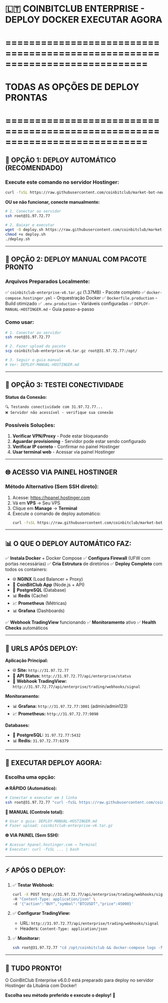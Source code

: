 # 🇱🇹 COINBITCLUB ENTERPRISE - DEPLOY DOCKER EXECUTAR AGORA
# ============================================================================
# TODAS AS OPÇÕES DE DEPLOY PRONTAS
# ============================================================================

## 🎯 **OPÇÃO 1: DEPLOY AUTOMÁTICO (RECOMENDADO)**

### **Execute este comando no servidor Hostinger:**
```bash
curl -fsSL https://raw.githubusercontent.com/coinbitclub/market-bot-newdeploy/main/deploy-remote.sh | bash
```

**OU se não funcionar, conecte manualmente:**
```bash
# 1. Conectar ao servidor
ssh root@31.97.72.77

# 2. Baixar e executar
wget -O deploy.sh https://raw.githubusercontent.com/coinbitclub/market-bot-newdeploy/main/deploy-remote.sh
chmod +x deploy.sh
./deploy.sh
```

---

## 🎯 **OPÇÃO 2: DEPLOY MANUAL COM PACOTE PRONTO**

### **Arquivos Preparados Localmente:**
✅ `coinbitclub-enterprise-v6.tar.gz` (1.37MB) - Pacote completo
✅ `docker-compose.hostinger.yml` - Orquestração Docker
✅ `Dockerfile.production` - Build otimizado
✅ `.env.production` - Variáveis configuradas
✅ `DEPLOY-MANUAL-HOSTINGER.md` - Guia passo-a-passo

### **Como usar:**
```bash
# 1. Conectar ao servidor
ssh root@31.97.72.77

# 2. Fazer upload do pacote
scp coinbitclub-enterprise-v6.tar.gz root@31.97.72.77:/opt/

# 3. Seguir o guia manual
# Ver: DEPLOY-MANUAL-HOSTINGER.md
```

---

## 🎯 **OPÇÃO 3: TESTEI CONECTIVIDADE**

**Status da Conexão:**
```
🔍 Testando conectividade com 31.97.72.77...
❌ Servidor não acessível - verifique sua conexão
```

### **Possíveis Soluções:**
1. **Verificar VPN/Proxy** - Pode estar bloqueando
2. **Aguardar provisioning** - Servidor pode estar sendo configurado
3. **Verificar IP correto** - Confirmar no painel Hostinger
4. **Usar terminal web** - Acessar via painel Hostinger

---

## 🌐 **ACESSO VIA PAINEL HOSTINGER**

### **Método Alternativo (Sem SSH direto):**
1. Acesse: https://hpanel.hostinger.com
2. Vá em **VPS** → Seu VPS
3. Clique em **Manage** → **Terminal**
4. Execute o comando de deploy automático:
   ```bash
   curl -fsSL https://raw.githubusercontent.com/coinbitclub/market-bot-newdeploy/main/deploy-remote.sh | bash
   ```

---

## 📊 **O QUE O DEPLOY AUTOMÁTICO FAZ:**

✅ **Instala Docker** + Docker Compose
✅ **Configura Firewall** (UFW com portas necessárias)
✅ **Cria Estrutura** de diretórios
✅ **Deploy Completo** com todos os containers:
   - 🌐 **NGINX** (Load Balancer + Proxy)
   - 📱 **CoinBitClub App** (Node.js + API)
   - 🐘 **PostgreSQL** (Database)
   - 📊 **Redis** (Cache)
   - 📈 **Prometheus** (Métricas)
   - 📊 **Grafana** (Dashboards)

✅ **Webhook TradingView** funcionando
✅ **Monitoramento** ativo
✅ **Health Checks** automáticos

---

## 🎯 **URLS APÓS DEPLOY:**

**Aplicação Principal:**
- 🌐 **Site:** `http://31.97.72.77`
- 📡 **API Status:** `http://31.97.72.77/api/enterprise/status`
- 🎯 **Webhook TradingView:** `http://31.97.72.77/api/enterprise/trading/webhooks/signal`

**Monitoramento:**
- 📊 **Grafana:** `http://31.97.72.77:3001` (admin/admin123)
- 📈 **Prometheus:** `http://31.97.72.77:9090`

**Databases:**
- 🐘 **PostgreSQL:** `31.97.72.77:5432`
- 📊 **Redis:** `31.97.72.77:6379`

---

## 🚀 **EXECUTAR DEPLOY AGORA:**

### **Escolha uma opção:**

**🔥 RÁPIDO (Automático):**
```bash
# Conectar e executar em 1 linha
ssh root@31.97.72.77 "curl -fsSL https://raw.githubusercontent.com/coinbitclub/market-bot-newdeploy/main/deploy-remote.sh | bash"
```

**🔧 MANUAL (Controle total):**
```bash
# Usar o guia: DEPLOY-MANUAL-HOSTINGER.md
# Fazer upload: coinbitclub-enterprise-v6.tar.gz
```

**🌐 VIA PAINEL (Sem SSH):**
```bash
# Acessar hpanel.hostinger.com → Terminal
# Executar: curl -fsSL ... | bash
```

---

## ⚡ **APÓS O DEPLOY:**

1. ✅ **Testar Webhook:**
   ```bash
   curl -X POST http://31.97.72.77/api/enterprise/trading/webhooks/signal \
   -H "Content-Type: application/json" \
   -d '{"action":"BUY","symbol":"BTCUSDT","price":45000}'
   ```

2. ✅ **Configurar TradingView:**
   - URL: `http://31.97.72.77/api/enterprise/trading/webhooks/signal`
   - Headers: `Content-Type: application/json`

3. ✅ **Monitorar:**
   ```bash
   ssh root@31.97.72.77 "cd /opt/coinbitclub && docker-compose logs -f"
   ```

---

## 🎉 **TUDO PRONTO!**

O CoinBitClub Enterprise v6.0.0 está preparado para deploy no servidor Hostinger da Lituânia com Docker!

**Escolha seu método preferido e execute o deploy! 🚀**
